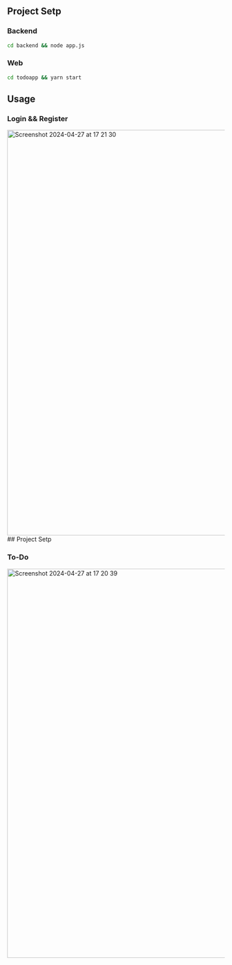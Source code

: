 ## Project Setp

### Backend
```bash
cd backend && node app.js
```

### Web
```bash
cd todoapp && yarn start
```

## Usage

### Login && Register

<img width="938" alt="Screenshot 2024-04-27 at 17 21 30" src="https://github.com/frkinal/To-Do/assets/70931362/b87335d3-7288-42f7-be58-72653fd1e120">## Project Setp

### To-Do

<img width="900" alt="Screenshot 2024-04-27 at 17 20 39" src="https://github.com/frkinal/To-Do/assets/70931362/4a3adb74-72e2-4b6f-b012-191f8aa09d76">
